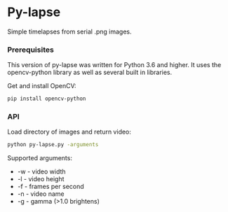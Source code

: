 # Py-lapse

Simple timelapses from serial .png images.

### Prerequisites

This version of py-lapse was written for Python 3.6 and higher. It uses the opencv-python library as well as several built in libraries.

Get and install OpenCV:
```sh
pip install opencv-python
```

### API

Load directory of images and return video:
```sh
python py-lapse.py -arguments
```

Supported arguments:
* -w - video width
* -l - video height
* -f - frames per second
* -n - video name
* -g - gamma (>1.0 brightens)
